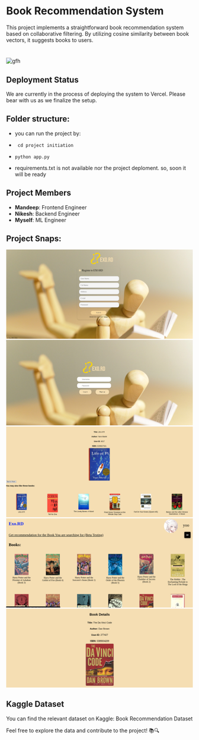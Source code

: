 
# Book Recommendation System

This project implements a straightforward book recommendation system based on collaborative filtering. By utilizing cosine similarity between book vectors, it suggests books to users.
# 
![gfh](https://media.tenor.com/ZRmKGlWN4XEAAAAM/sakuragi-hanamichi.gif)
## Deployment Status
We are currently in the process of deploying the system to Vercel. Please bear with us as we finalize the setup.

## Folder structure:
- you can run the project by:
  
 - `` cd project initiation``
 - `` python app.py ``
 - requirements.txt is not available nor the project deploment. so, soon it will be ready

## Project Members
- **Mandeep**: Frontend Engineer
- **Nikesh**: Backend Engineer
- **Myself**: ML Engineer

## Project Snaps:
![Log-in](./img/log.png)
![Sign-in](./img/sign.png)
![sd](./img/rec.png)
![d](./img/dash.png)
![fs](./img/book.png)

## Kaggle Dataset
You can find the relevant dataset on Kaggle: Book Recommendation Dataset

Feel free to explore the data and contribute to the project! 📚🔍
